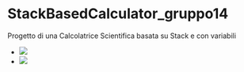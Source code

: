 # StackBasedCalculator_gruppo14
Progetto di una Calcolatrice Scientifica basata su Stack e con variabili

<ul>
  <li>
    <a href = "https://github.com/francescopiocirillo/StackBasedCalculator_gruppo14/milestone/1"><img src="https://img.shields.io/github/milestones/progress-percent/francescopiocirillo/StackBasedCalculator_gruppo14/1?style=for-the-badge&color=rgb(224%2C%20136%2C%20134)" />
  </a>
  </li>
  <li>
    <a href = "https://github.com/francescopiocirillo/StackBasedCalculator_gruppo14/milestone/2"><img src="https://img.shields.io/github/milestones/progress-percent/francescopiocirillo/StackBasedCalculator_gruppo14/2?style=for-the-badge&color=rgb(28%2C%2020%2C%2044)" />
  </a>
  </li>
</ul>
